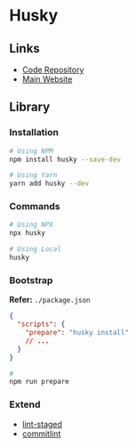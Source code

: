 # Husky

## Links

- [Code Repository](https://github.com/typicode/husky)
- [Main Website](https://typicode.github.io/husky/#/)

## Library

### Installation

```sh
# Using NPM
npm install husky --save-dev

# Using Yarn
yarn add husky --dev
```

### Commands

```sh
# Using NPX
npx husky

# Using Local
husky
```

### Bootstrap

**Refer:** `./package.json`

```json
{
  "scripts": {
    "prepare": "husky install"
    // ...
  }
}
```

```sh
#
npm run prepare
```

### Extend

- [lint-staged](/lint-staged.md#using-with-husky)
- [commitlint](/conventional-changelog/commitlint.md#using-with-husky)

<!-- ### Configuration

```sh
#
npx husky add ./.husky/pre-commit 'npm test'

#
npx husky install
``` -->
